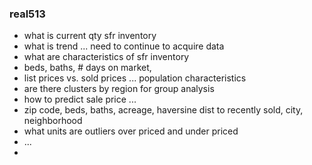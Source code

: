### real513


- what is current qty sfr inventory
- what is trend ... need to continue to acquire data
- what are characteristics of sfr inventory
-   beds, baths, # days on market, 
- list prices vs. sold prices ... population characteristics 
- are there clusters by region for group analysis
- how to predict sale price ...
-   zip code, beds, baths, acreage, haversine dist to recently sold, city, neighborhood
- what units are outliers over priced and under priced
- ...
- 


